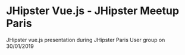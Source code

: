 # JHipster Vue.js - JHipster Meetup Paris 
JHipster vue.js presentation during JHipster Paris User group on 30/01/2019

